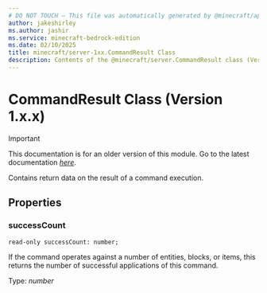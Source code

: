 ```yaml
---
# DO NOT TOUCH — This file was automatically generated by @minecraft/api-docs-generator, to report problems file an issue at https://github.com/Mojang/minecraft-scripting-libraries
author: jakeshirley
ms.author: jashir
ms.service: minecraft-bedrock-edition
ms.date: 02/10/2025
title: minecraft/server-1xx.CommandResult Class
description: Contents of the @minecraft/server.CommandResult class (Version 1.x.x).
---
```

# CommandResult Class (Version 1.x.x)

> [!IMPORTANT]
> This documentation is for an older version of this module. Go to the latest documentation [*here*](../../../scriptapi/minecraft/server/CommandResult.md).

Contains return data on the result of a command execution.

## Properties

### **successCount**
`read-only successCount: number;`

If the command operates against a number of entities, blocks, or items, this returns the number of successful applications of this command.

Type: *number*
